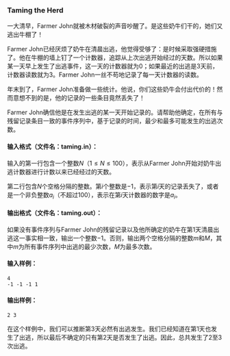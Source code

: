 ### Taming the Herd

一大清早，Farmer John就被木材破裂的声音吵醒了。是这些奶牛们干的，她们又逃出牛棚了！

Farmer John已经厌烦了奶牛在清晨出逃，他觉得受够了：是时候采取强硬措施了。他在牛棚的墙上钉了一个计数器，追踪从上次出逃开始经过的天数。所以如果某一天早上发生了出逃事件，这一天的计数器就为$0$；如果最近的出逃是$3$天前，计数器读数就为$3$。Farmer John一丝不苟地记录了每一天计数器的读数。

年末到了，Farmer John准备做一些统计。他说，你们这些奶牛会付出代价的！然而意想不到的是，他的记录的一些条目竟然丢失了！

Farmer John确信他是在发生出逃的某一天开始记录的。请帮助他确定，在所有与残留记录条目一致的事件序列中，基于记录的时间，最少和最多可能发生的出逃次数。



#### 输入格式（文件名：taming.in）：

输入的第一行包含一个整数$N$（$1 \leq N \leq 100$），表示从Farmer John开始对奶牛出逃计数器进行计数以来已经经过的天数。

第二行包含$N$个空格分隔的整数。第$i$个整数是$-1$，表示第$i$天的记录丢失了，或者是一个非负整数$a_i$（不超过$100$），表示在第$i$天计数器的数字是$a_i$。



#### 输出格式（文件名：taming.out）：

如果没有事件序列与Farmer John的残留记录以及他所确定的奶牛在第$1$天清晨出逃这一事实相一致，输出一个整数$-1$。否则，输出两个空格分隔的整数$m$和$M$，其中$m$为所有事件序列中出逃的最少次数，$M$为最多次数。



#### 输入样例：

```
4
-1 -1 -1 1
```

#### 输出样例：

```
2 3
```

在这个样例中，我们可以推断第3天必然有出逃发生。我们已经知道在第1天也发生了出逃，所以最后不确定的只有第2天是否发生了出逃。因此，总共发生了2至3次出逃。